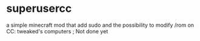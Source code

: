 # superusercc
a simple minecraft mod that add sudo and the possibility to modify /rom on CC: tweaked's computers ; Not done yet

